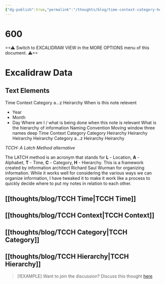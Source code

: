 ```yaml
---
{"dg-publish":true,"permalink":"/thoughts/blog/time-context-category-heirarchy/","tags":["zettelkasten","refactored","blogged"],"created":"2025-02-02T14:00:44.250+00:00","updated":"2025-09-25T19:23:44.244+01:00"}
---
```



<div class="transclusion internal-embed is-loaded"><div class="markdown-embed">

<div class="markdown-embed-title">

# 600

</div>



==⚠  Switch to EXCALIDRAW VIEW in the MORE OPTIONS menu of this document. ⚠==


# Excalidraw Data
## Text Elements
Time 
Context 
Category
a...z 
Heirarchy 
When is this note relevent
- Year
- Month
- Day 
Where am I / what is being done
when this note is relevant 
What is the hierarchy of information
Naming Convention
Moving window three names deep 
Time 
Context 
Category 
Category 
Heirarchy 
Heirarchy 
Heirarchy 
Heirarchy 
Category
a...z 
Heirarchy 
Heirarchy 


</div></div>


*TCCH: A Latch Method alternative*

The LATCH method is an acronym that stands for **L** - Location, **A** - Alphabet,  **T** - Time, **C** - Category, **H** - Hierarchy. This is a framework created by information architect Richard Saul Wurman for organizing information. While it works well for considering the various ways we can organize information, I have tweaked it to make it work like a process to quickly decide where to put my notes in relation to each other.

## [[thoughts/blog/TCCH Time\|TCCH Time]]

## [[thoughts/blog/TCCH Context\|TCCH Context]]

## [[thoughts/blog/TCCH Category\|TCCH Category]]

## [[thoughts/blog/TCCH Hierarchy\|TCCH Hierarchy]]


> [!EXAMPLE] Want to join the discussion? Discuss this thought [here](https://bsky.app/profile/craigtkhill.bsky.social)
